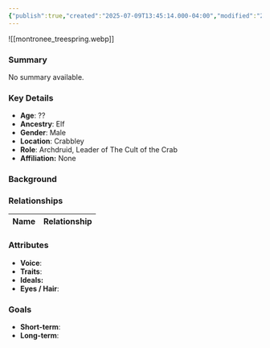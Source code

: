 ```yaml
---
{"publish":true,"created":"2025-07-09T13:45:14.000-04:00","modified":"2025-07-09T14:02:37.000-04:00","cssclasses":""}
---
```



![[montronee_treespring.webp]]
### Summary
No summary available.

### Key Details
- **Age**: ??
- **Ancestry**: Elf
- **Gender**: Male
- **Location**: Crabbley
- **Role**: Archdruid, Leader of The Cult of the Crab
- **Affiliation:** None

### Background


### Relationships

| Name  | Relationship |
| ----- | ------------ |

### Attributes
- **Voice**:
- **Traits**:  
- **Ideals:**
- **Eyes / Hair**:  

### Goals
- **Short-term**:  
- **Long-term**:  
